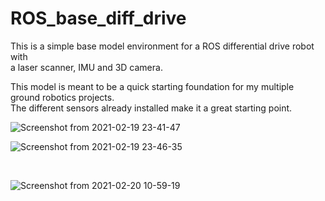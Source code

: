 # ROS_base_diff_drive
This is a simple base model environment for a ROS differential drive robot with <br>
a laser scanner, IMU and 3D camera. <br> 

This model is meant to be a quick starting foundation for my multiple ground robotics projects.<br>
The different sensors already installed make it a great starting point.<br>

![Screenshot from 2021-02-19 23-41-47](https://user-images.githubusercontent.com/17696533/108603276-12e07580-7375-11eb-95e4-db4e06852fe6.png)
<br>

![Screenshot from 2021-02-19 23-46-35](https://user-images.githubusercontent.com/17696533/108603392-a023ca00-7375-11eb-8b8c-87400e996119.png)

<br>

![Screenshot from 2021-02-20 10-59-19](https://user-images.githubusercontent.com/17696533/108603328-5f2bb580-7375-11eb-90d0-116f9f5fd74f.png)
<br>
